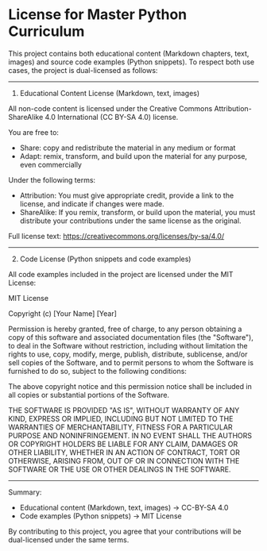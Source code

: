 # License for Master Python Curriculum

This project contains both educational content (Markdown chapters, text, images) and source code examples (Python snippets).
To respect both use cases, the project is dual-licensed as follows:

-------------------------------------------------------------------

1. Educational Content License (Markdown, text, images)

All non-code content is licensed under the Creative Commons Attribution-ShareAlike 4.0 International (CC BY-SA 4.0) license.

You are free to:
- Share: copy and redistribute the material in any medium or format
- Adapt: remix, transform, and build upon the material for any purpose, even commercially

Under the following terms:
- Attribution: You must give appropriate credit, provide a link to the license, and indicate if changes were made.
- ShareAlike: If you remix, transform, or build upon the material, you must distribute your contributions under the same license as the original.

Full license text: https://creativecommons.org/licenses/by-sa/4.0/

-------------------------------------------------------------------

2. Code License (Python snippets and code examples)

All code examples included in the project are licensed under the MIT License:

MIT License

Copyright (c) [Your Name] [Year]

Permission is hereby granted, free of charge, to any person obtaining a copy
of this software and associated documentation files (the "Software"), to deal
in the Software without restriction, including without limitation the rights
to use, copy, modify, merge, publish, distribute, sublicense, and/or sell
copies of the Software, and to permit persons to whom the Software is
furnished to do so, subject to the following conditions:

The above copyright notice and this permission notice shall be included in all
copies or substantial portions of the Software.

THE SOFTWARE IS PROVIDED "AS IS", WITHOUT WARRANTY OF ANY KIND, EXPRESS OR
IMPLIED, INCLUDING BUT NOT LIMITED TO THE WARRANTIES OF MERCHANTABILITY,
FITNESS FOR A PARTICULAR PURPOSE AND NONINFRINGEMENT. IN NO EVENT SHALL THE
AUTHORS OR COPYRIGHT HOLDERS BE LIABLE FOR ANY CLAIM, DAMAGES OR OTHER
LIABILITY, WHETHER IN AN ACTION OF CONTRACT, TORT OR OTHERWISE, ARISING FROM,
OUT OF OR IN CONNECTION WITH THE SOFTWARE OR THE USE OR OTHER DEALINGS IN THE
SOFTWARE.

-------------------------------------------------------------------

Summary:
- Educational content (Markdown, text, images) -> CC-BY-SA 4.0
- Code examples (Python snippets) -> MIT License

By contributing to this project, you agree that your contributions will be dual-licensed under the same terms.
